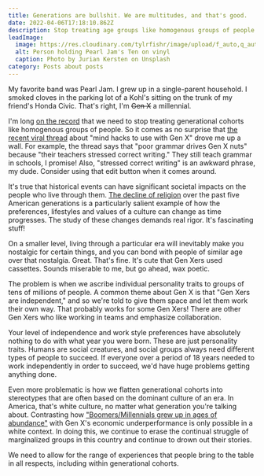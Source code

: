 ```yaml
---
title: Generations are bullshit. We are multitudes, and that's good.
date: 2022-04-06T17:18:10.862Z
description: Stop treating age groups like homogenous groups of people.
leadImage:
  image: https://res.cloudinary.com/tylrfishr/image/upload/f_auto,q_auto/c_fill,w_1200/v1649265667/jurian-kersten--Uk2vc_DjvY-unsplash_ou25jz.jpg
  alt: Person holding Pearl Jam's Ten on vinyl
  caption: Photo by Jurian Kersten on Unsplash
category: Posts about posts
---
```

My favorite band was Pearl Jam. I grew up in a single-parent household. I smoked cloves in the parking lot of a Kohl's sitting on the trunk of my friend's Honda Civic. That's right, I'm <s>Gen X</s> a millennial.

I'm long [on the record](https://twitter.com/tylrfishr/status/601137359938281472) that we need to stop treating generational cohorts like homogenous groups of people. So it comes as no surprise that [the recent viral thread](https://twitter.com/girdley/status/1511316479106453511) about "mind hacks to use with Gen X" drove me up a wall. For example, the thread says that "poor grammar drives Gen X nuts" because "their teachers stressed correct writing." They still teach grammar in schools, I promise! Also, "stressed correct writing" is an awkward phrase, my dude. Consider using that edit button when it comes around.

It's true that historical events can have significant societal impacts on the people who live through them. [The decline of religion](https://www.americansurveycenter.org/research/generation-z-future-of-faith/) over the past five American generations is a particularly salient example of how the preferences, lifestyles and values of a culture can change as time progresses. The study of these changes demands real rigor. It's fascinating stuff!

On a smaller level, living through a particular era will inevitably make you nostalgic for certain things, and you can bond with people of similar age over that nostalgia. Great. That's fine. It's cute that Gen Xers used cassettes. Sounds miserable to me, but go ahead, wax poetic.

The problem is when we ascribe individual personality traits to groups of tens of millions of people. A common theme about Gen X is that "Gen Xers are independent," and so we're told to give them space and let them work their own way. That probably works for some Gen Xers! There are other Gen Xers who like working in teams and emphasize collaboration. 

Your level of independence and work style preferences have absolutely nothing to do with what year you were born. These are just personality traits. Humans are social creatures, and social groups always need different types of people to succeed. If everyone over a period of 18 years needed to work independently in order to succeed, we'd have huge problems getting anything done.

Even more problematic is how we flatten generational cohorts into stereotypes that are often based on the dominant culture of an era. In America, that's white culture, no matter what generation you're talking about. Contrasting how ["Boomers/Millennials grew up in ages of abundance"](https://twitter.com/girdley/status/1511316520600674304) with Gen X's economic underperformance is only possible in a white context. In doing this, we continue to erase the continual struggle of marginalized groups in this country and continue to drown out their stories.

We need to allow for the range of experiences that people bring to the table in all respects, including within generational cohorts.